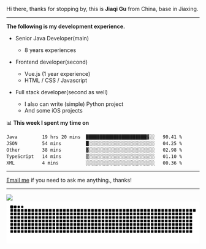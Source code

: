 Hi there, thanks for stopping by, this is **Jiaqi Gu** from China, base in Jiaxing.

---

**The following is my development experience.**

- Senior Java Developer(main)
  - 8 years experiences

- Frontend developer(second)
  - Vue.js (1 year experience)
  - HTML / CSS / Javascript
  
- Full stack developer(second as well)
  - I also can write (simple) Python project
  - And some iOS projects

📊 **This week I spent my time on**
<!--START_SECTION:waka-->

```txt
Java         19 hrs 20 mins  ██████████████████████▓░░   90.41 %
JSON         54 mins         █░░░░░░░░░░░░░░░░░░░░░░░░   04.25 %
Other        38 mins         ▓░░░░░░░░░░░░░░░░░░░░░░░░   02.98 %
TypeScript   14 mins         ▒░░░░░░░░░░░░░░░░░░░░░░░░   01.10 %
XML          4 mins          ░░░░░░░░░░░░░░░░░░░░░░░░░   00.36 %
```

<!--END_SECTION:waka-->

---

[Email me](mailto:htk2klwgr@mozmail.com?subject=Hiring_from_GitHub) if you need to ask me anything., thanks!

---

![]( https://visitor-badge.glitch.me/badge?page_id=githubgujiaqi)
![]( https://github.com/droid-Q/droid-Q/raw/output/github-contribution-grid-snake.svg#gh-dark-mode-only)
